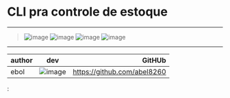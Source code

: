 # CLI pra controle de estoque
***
> ![image](https://img.shields.io/badge/lang%3A%20-pascal-yellow)
> ![image](https://img.shields.io/badge/state%20%20-in--devlopment-brightgreen)
> ![image](https://img.shields.io/badge/version-v(1.00.01)-blue)
> ![image](https://img.shields.io/badge/type-%20downloadable-sucess)
***
| author  |     dev      |  GitHUb |
|----------|:-------------:|------:|
| ebol |  ![image](https://i.ibb.co/4mhxPHR/res1.png) | https://github.com/abel8260|
:  
